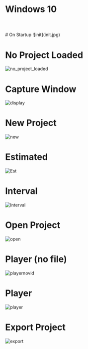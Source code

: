 # Windows 10

#
<br>
# On Startup
![init](init.jpg)

#
# No Project Loaded
![no_project_loaded](no_project_loaded.jpg)

#
# Capture Window
![display](display.jpg)

#
#  New Project
![new](new.jpg)

#
# Estimated
![Est](Estimated.jpg)

#
# Interval
![Interval](Interval.jpg)

#
# Open Project
![open](open.jpg)

#
# Player (no file)
![playernovid](playernovid.jpg)

#
# Player
![player](player.jpg)

#
# Export Project
![export](export.jpg)
